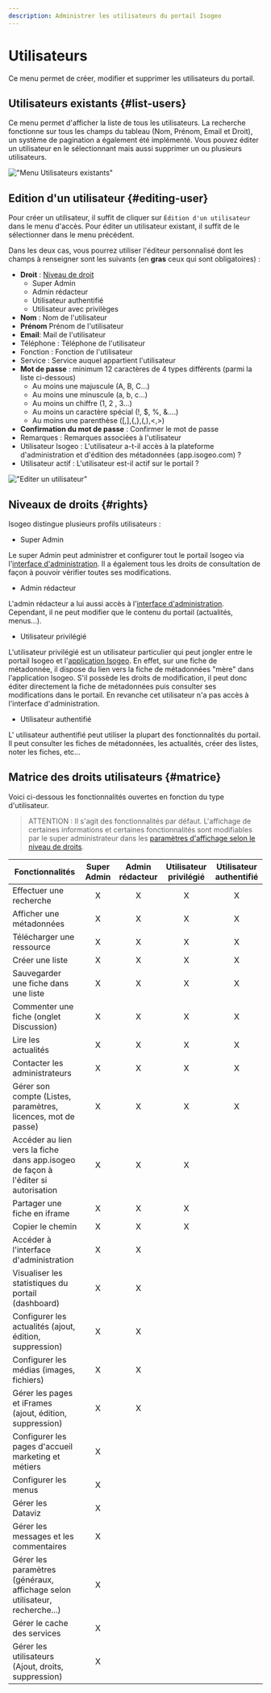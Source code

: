 ```yaml
---
description: Administrer les utilisateurs du portail Isogeo
---
```

# Utilisateurs

Ce menu permet de créer, modifier et supprimer les utilisateurs du portail.

## Utilisateurs existants {#list-users}

Ce menu permet d'afficher la liste de tous les utilisateurs. La recherche fonctionne sur tous les champs du tableau (Nom, Prénom, Email et Droit), un système de pagination a également été implémenté. Vous pouvez éditer un utilisateur en le sélectionnant mais aussi supprimer un ou plusieurs utilisateurs.

!["Menu Utilisateurs existants"](/assets/back_list_user.png)

## Edition d'un utilisateur {#editing-user}

Pour créer un utilisateur, il suffit de cliquer sur `Édition d'un utilisateur` dans le menu d'accès. Pour éditer un utilisateur existant, il suffit de le sélectionner dans le menu précédent.

Dans les deux cas, vous pourrez utiliser l'éditeur personnalisé dont les champs à renseigner sont les suivants (en **gras** ceux qui sont obligatoires) :

* **Droit** : [Niveau de droit](#rights)
  * Super Admin
  * Admin rédacteur
  * Utilisateur authentifié
  * Utilisateur avec privilèges
* **Nom** : Nom de l'utilisateur
* **Prénom** Prénom de l'utilisateur
* **Email**: Mail de l'utilisateur
* Téléphone : Téléphone de l'utilisateur
* Fonction : Fonction de l'utilisateur
* Service : Service auquel appartient l'utilisateur
* **Mot de passe** : minimum 12 caractères de 4 types différents (parmi la liste ci-dessous)
  * Au moins une majuscule (A, B, C...) 
  * Au moins une minuscule (a, b, c...)
  * Au moins un chiffre (1, 2 , 3...)
  * Au moins un caractère spécial (!, $, %, &....)
  * Au moins une parenthèse ([,],{,},(,),<,>)
* **Confirmation du mot de passe** : Confirmer le mot de passe
* Remarques : Remarques associées à l'utilisateur
* Utilisateur Isogeo : L'utilisateur a-t-il accès à la plateforme d'administration et d'édition des métadonnées (app.isogeo.com) ?
* Utilisateur actif : L'utilisateur est-il actif sur le portail ?

!["Editer un utilisateur"](/assets/back_edit_user.png)

## Niveaux de droits {#rights}

Isogeo distingue plusieurs profils utilisateurs :

* Super Admin

Le super Admin peut administrer et configurer tout le portail Isogeo via l'[interface d'administration](http://demo.isogeo.net/admin/menu.php?menu_item=dashboard). Il a également tous les droits de consultation de façon à pouvoir vérifier toutes ses modifications.

* Admin rédacteur

L'admin rédacteur a lui aussi accès à l'[interface d'administration](http://demo.isogeo.net/admin/menu.php?menu_item=dashboard). Cependant, il ne peut modifier que le contenu du portail \(actualités, menus...\). 

* Utilisateur privilégié

L'utilisateur privilégié est un utilisateur particulier qui peut jongler entre le portail Isogeo et l'[application Isogeo](https://app.isogeo.com/). En effet, sur une fiche de métadonnée, il dispose du lien vers la fiche de métadonnées "mère" dans l'application Isogeo. S'il possède les droits de modification, il peut donc éditer directement la fiche de métadonnées puis consulter ses modifications dans le portail. En revanche cet utilisateur n'a pas accès à l'interface d'administration.

* Utilisateur authentifié

L' utilisateur authentifié peut utiliser la plupart des fonctionnalités du portail. Il peut consulter les fiches de métadonnées, les actualités, créer des listes, noter les fiches, etc...

## Matrice des droits utilisateurs {#matrice}

Voici ci-dessous les fonctionnalités ouvertes en fonction du type d'utilisateur.

> ATTENTION : Il s'agit des fonctionnalités par défaut. L'affichage de certaines informations et certaines fonctionnalités sont modifiables par le super administrateur dans les [paramètres d'affichage selon le niveau de droits](/fr/settings/display/user-display). 

| Fonctionnalités                                                                   | Super Admin | Admin rédacteur | Utilisateur privilégié | Utilisateur authentifié |
|-----------------------------------------------------------------------------------|:-----------:|:---------------:|:----------------------:|:-----------------------:|
| Effectuer une recherche                                                           |X|X|X|X|
| Afficher une métadonnées                                                          |X|X|X|X|
| Télécharger une ressource                                                         |X|X|X|X|
| Créer une liste                                                                   |X|X|X|X|
| Sauvegarder une fiche dans une liste                                              |X|X|X|X|
| Commenter une fiche (onglet Discussion)                                           |X|X|X|X|
| Lire les actualités                                                               |X|X|X|X|
| Contacter les administrateurs                                                     |X|X|X|X|
| Gérer son compte (Listes, paramètres, licences, mot de passe)                     |X|X|X|X|
| Accéder au lien vers la fiche dans app.isogeo de façon à l'éditer si autorisation |X|X|X||
| Partager une fiche en iframe                                                      |X|X|X||
| Copier le chemin                                                                  |X|X|X||
| Accéder à l'interface d'administration                                            |X|X|||
| Visualiser les statistiques du portail (dashboard)                                |X|X|||
| Configurer les actualités (ajout, édition, suppression)                           |X|X|||
| Configurer les médias (images, fichiers)                                          |X|X|||
| Gérer les pages et iFrames (ajout, édition, suppression)                          |X|X|||
| Configurer les pages d'accueil marketing et métiers                               |X||||
| Configurer les menus                                                              |X||||
| Gérer les Dataviz                                                                 |X||||
| Gérer les messages et les commentaires                                            |X||||
| Gérer les paramètres (généraux, affichage selon utilisateur, recherche...)        |X||||
| Gérer le cache des services                                                       |X||||
| Gérer les utilisateurs (Ajout, droits, suppression)                               |X||||